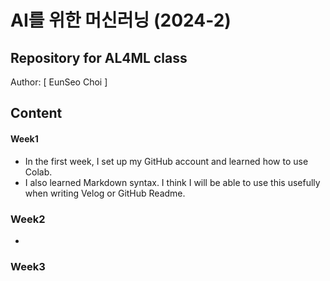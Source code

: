 # AI를 위한 머신러닝 (2024-2)

## Repository for AL4ML class
Author: [ EunSeo Choi ]
## Content
#### Week1
- In the first week, I set up my GitHub account and learned how to use Colab.
- I also learned Markdown syntax. I think I will be able to use this usefully when writing Velog or GitHub Readme.
### Week2
- 
### Week3
